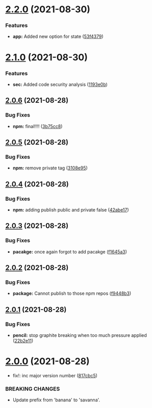 # [2.2.0](https://github.com/zvika-peeriq/github-to-jira/compare/v2.1.0...v2.2.0) (2021-08-30)


### Features

* **app:** Added new option for state ([53f4379](https://github.com/zvika-peeriq/github-to-jira/commit/53f43791ce38f044560ee666976a7d421e6cfd77))

# [2.1.0](https://github.com/zvika-peeriq/github-to-jira/compare/v2.0.6...v2.1.0) (2021-08-30)


### Features

* **sec:** Added code security analysis ([1193e0b](https://github.com/zvika-peeriq/github-to-jira/commit/1193e0bb3ad4dd40b472821940cb024d7f779c60))

## [2.0.6](https://github.com/zvika-peeriq/github-to-jira/compare/v2.0.5...v2.0.6) (2021-08-28)


### Bug Fixes

* **npm:** final!!!! ([3b75cc8](https://github.com/zvika-peeriq/github-to-jira/commit/3b75cc8ac8ce653a76f15ce337a19a728995ced3))

## [2.0.5](https://github.com/zvika-peeriq/github-to-jira/compare/v2.0.4...v2.0.5) (2021-08-28)


### Bug Fixes

* **npm:** remove private tag ([3108e95](https://github.com/zvika-peeriq/github-to-jira/commit/3108e95b88d46a865e3f8f8055c9faee67d01fb3))

## [2.0.4](https://github.com/zvika-peeriq/github-to-jira/compare/v2.0.3...v2.0.4) (2021-08-28)


### Bug Fixes

* **npm:** adding publish public and private false ([42abe17](https://github.com/zvika-peeriq/github-to-jira/commit/42abe17d029475006c658fd63daa9ecd0776bc80))

## [2.0.3](https://github.com/zvika-peeriq/github-to-jira/compare/v2.0.2...v2.0.3) (2021-08-28)


### Bug Fixes

* **pacakge:** once again forgot to add pacakge ([f1645a3](https://github.com/zvika-peeriq/github-to-jira/commit/f1645a30e3b38f5883bf6bde6eb9f2f03feff5c9))

## [2.0.2](https://github.com/zvika-peeriq/github-to-jira/compare/v2.0.1...v2.0.2) (2021-08-28)


### Bug Fixes

* **package:** Cannot publish to those npm repos ([f9448b3](https://github.com/zvika-peeriq/github-to-jira/commit/f9448b347f83ea8f06a6b54562036970cc02df52))

## [2.0.1](https://github.com/zvika-peeriq/github-to-jira/compare/v2.0.0...v2.0.1) (2021-08-28)


### Bug Fixes

* **pencil:** stop graphite breaking when too much pressure applied ([22b2e11](https://github.com/zvika-peeriq/github-to-jira/commit/22b2e1158a61bb4ef607740a07f7cb23d4c62e19))

# [2.0.0](https://github.com/zvika-peeriq/github-to-jira/compare/v1.1.0...v2.0.0) (2021-08-28)


* fix!: inc major version number ([817cbc5](https://github.com/zvika-peeriq/github-to-jira/commit/817cbc5c821d111e818def874d5e0b29785d70f0))


### BREAKING CHANGES

* Update prefix from 'banana' to 'savanna'.
